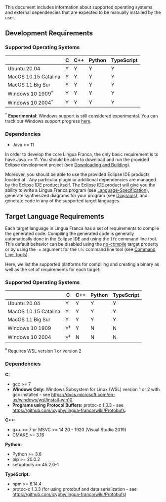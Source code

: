 This document includes information about supported operating systems and external dependencies that are expected to be manually installed by the user.


## Development Requirements

### **Supported Operating Systems**
|                              | C  | C++ | Python | TypeScript |
|------------------------------|----|-----|--------|------------|
| Ubuntu 20.04                 | Y  | Y   | Y      | Y          |
| MacOS 10.15 Catalina         | Y  | Y   | Y      | Y          |
| MacOS 11 Big Sur             | Y  | Y   | Y      | Y          |
| Windows 10 1909<sup>†</sup>  | Y  | Y   | Y      | Y          |
| Windows 10 2004<sup>†</sup>  | Y  | Y   | Y      | Y          |

<sup>†</sup> **Experimental:** Windows support is still considered experimental. You can track our Windows support progress [here](https://github.com/icyphy/lingua-franca/issues?q=is%3Aissue+is%3Aopen+label%3AWindows).


### **Dependencies**
 - Java >= 11

In order to develop the core Lingua Franca, the only basic requirement is to have Java >= 11. 
You should be able to download and run the provided Eclipse development project (see [Downloading and Building](https://github.com/icyphy/lingua-franca/wiki/Downloading-and-Building)). 

Moreover, you should be able to use the provided Eclipse IDE products located at [](). Any particular plugin or additional dependencies are managed by the Eclipse IDE product itself. The Eclipse IDE product will give you the ability to write a Lingua Franca program (see [Language-Specification](https://github.com/icyphy/lingua-franca/wiki/Language-Specification)), generate synthesized diagrams for your program (see [Diagrams](https://github.com/icyphy/lingua-franca/wiki/Diagrams)), and generate code in any of the supported target languages.


## Target Language Requirements
Each target language in Lingua Franca has a set of requirements to compile the generated code. Compiling the generated code is generally automatically done in the Eclipse IDE and using the `lfc` command line tool. This default behavior can be disabled using the [no-compile](https://github.com/icyphy/lingua-franca/wiki/target-specification#no-compile) target property or by using the `-n` argument for the `lfc` command line tool (see [Command Line Tools](https://github.com/icyphy/lingua-franca/wiki/Command-Line-Tools)). 

Here, we list the supported platforms for compiling and creating a binary as well as the set of requirements for each target:

### Supported Operating Systems
|                      | C             | C++ | Python | TypeScript |
|----------------------|---------------|-----|--------|------------|
| Ubuntu 20.04         | Y             | Y   | Y      | Y          |
| MacOS 10.15 Catalina | Y             | Y   | Y      | Y          |
| MacOS 11 Big Sur     | Y             | Y   | Y      | Y          |
| Windows 10 1909      | Y<sup>‡</sup> | Y   | N      | N          |
| Windows 10 2004      | Y<sup>‡</sup> | N   | N      | N          |

<sup>‡</sup> Requires WSL version 1 or version 2


### Dependencies

**C:**
  - gcc >= 7
  - **Windows Only:** Windows Subsystem for Linux (WSL) version 1 or 2 with gcc installed - see https://docs.microsoft.com/en-us/windows/wsl/install-win10.
  - **Programs using Protocol Buffers:** protoc-c 1.3.3 - see https://github.com/icyphy/lingua-franca/wiki/Protobufs.

**C++:**
 - g++ >= 7 or MSVC >= 14.20 - 1920 (Visual Studio 2019)
 - CMAKE >= 3.16

**Python:**
 - Python >= 3.6
 - pip >= 20.0.2
 - setuptools >= 45.2.0-1

**TypeScript:**
  - npm >= 6.14.4
  - protoc-c 1.3.3 (for using protobuf and data serialization - see https://github.com/icyphy/lingua-franca/wiki/Protobufs)